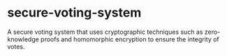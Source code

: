 # secure-voting-system

A secure voting system that uses cryptographic techniques such as zero-knowledge proofs and homomorphic encryption to ensure the integrity of votes.
